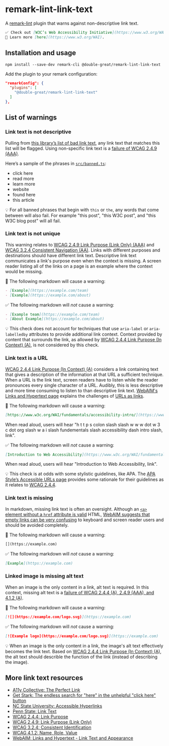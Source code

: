 # remark-lint-link-text

A [remark-lint](https://github.com/remarkjs/remark-lint) plugin that warns against non-descriptive link text.

```md
✅ Check out [W3C’s Web Accessibility Initiative](https://www.w3.org/WAI) to learn more.
🚫 Learn more [here](https://www.w3.org/WAI).
```

## Installation and usage

```shell
npm install --save-dev remark-cli @double-great/remark-lint-link-text
```

Add the plugin to your remark configuration:

```json
"remarkConfig": {
  "plugins": [
    "@double-great/remark-lint-link-text"
  ]
},
```

## List of warnings

### Link text is not descriptive

Pulling from [this library’s list of bad link text](src/banned.ts), any link text that matches this list will be flagged. Using non-specific link text is a [failure of WCAG 2.4.9 (AAA)](https://www.w3.org/WAI/WCAG21/Techniques/failures/F84.html).

Here’s a sample of the phrases in [`src/banned.ts`](src/banned.ts):

- click here
- read more
- learn more
- website
- found here
- this article

💡 For all banned phrases that begin with `this` or `the`, any words that come between will also fail. For example "this post", "this W3C post", and "this W3C blog post" will all fail.

### Link text is not unique

This warning relates to [WCAG 2.4.9 Link Purpose (Link Only) (AAA)](https://www.w3.org/WAI/WCAG21/quickref/?showtechniques=249#link-purpose-link-only) and [WCAG 3.2.4 Consistent Navigation (AA)](https://www.w3.org/WAI/WCAG21/quickref/?showtechniques=324#consistent-identification). Links with different purposes and destinations should have different link text. Descriptive link text communicates a link's purpose even when the context is missing. A screen reader listing all of the links on a page is an example where the context would be missing.

🚫 The following markdown will cause a warning:
```md
- [Example](https://example.com/team)
- [Example](https://example.com/about)
```

✅ The following markdown will *not* cause a warning:
```md
- [Example team](https://example.com/team)
- [About Example](https://example.com/about)
```

💡 This check does not account for techniques that use `aria-label` or `aria-labelledby` attributes to provide additional link context. Context provided by content that surrounds the link, as allowed by [WCAG 2.4.4 Link Purpose (In Context) (A)](https://www.w3.org/WAI/WCAG21/quickref/?showtechniques=244#link-purpose-in-context), is not considered by this check.

### Link text is a URL

[WCAG 2.4.4 Link Purpose (In Context) (A)](https://www.w3.org/WAI/WCAG21/quickref/?showtechniques=244#link-purpose-in-context) considers a link containing text that gives a description of the information at that URL a sufficient technique. When a URL is the link text, screen readers have to listen while the reader pronounces every single character of a URL. Audibly, this is less descriptive and more time consuming to listen to than descriptive link text. [WebAIM's Links and Hypertext page](https://webaim.org/techniques/hypertext/link_text) explains the challenges of [URLs as links](https://webaim.org/techniques/hypertext/link_text#urls).

🚫 The following markdown will cause a warning:
```md
[https://www.w3c.org/WAI/fundamentals/accessibility-intro/](https://www.w3c.org/WAI/fundamentals/accessibility-intro/)
```

When read aloud, users will hear "h t t p s colon slash slash w w w dot w 3 c dot org slash w a i slash fundementals slash accessibility dash intro slash, link".

✅ The following markdown will *not* cause a warning:
```md
[Introduction to Web Accessibility](https://www.w3c.org/WAI/fundamentals/accessibility-intro/)
```

When read aloud, users will hear "Introduction to Web Accessibility, link".

💡 This check is at odds with some stylistic guidelines, like APA. The [APA Style’s Accessible URLs page](https://apastyle.apa.org/style-grammar-guidelines/paper-format/accessibility/urls) provides some rationale for their guidelines as it relates to [WCAG 2.4.4](https://www.w3.org/WAI/WCAG21/quickref/?showtechniques=244#link-purpose-in-context).

### Link text is missing

In markdown, missing link text is often an oversight. Although an [`<a>` element without a `href` attribute is valid](https://html.spec.whatwg.org/#the-a-element) HTML, [WebAIM suggests that empty links can be very confusing](https://webaim.org/techniques/hypertext/link_text#empty_links) to keyboard and screen reader users and should be avoided completely.

🚫 The following markdown will cause a warning:
```md
[](https://example.com)
```

✅ The following markdown will *not* cause a warning:
```md
[Example](https://example.com)
```

### Linked image is missing alt text

When an image is the only content in a link, alt text is required. In this context, missing alt text is a [failure of WCAG 2.4.4 (A), 2.4.9 (AAA), and 4.1.2 (A)](https://www.w3.org/WAI/WCAG21/Techniques/failures/F89).

🚫 The following markdown will cause a warning:
```md
[![](https://example.com/logo.svg)](https://example.com)
```

✅ The following markdown will *not* cause a warning:
```md
[![Example logo](https://example.com/logo.svg)](https://example.com)
```

💡 When an image is the only content in a link, the image's alt text effectively becomes the link text. Based on [WCAG 2.4.4 Link Purpose (In Context) (A)](https://www.w3.org/WAI/WCAG21/quickref/?showtechniques=244#link-purpose-in-context), the alt text should describle the function of the link (instead of describing the image).

## More link text resources

- [A11y Collective: The Perfect Link](https://www.a11y-collective.com/blog/the-perfect-link/)
- [Get Stark: The endless search for "here" in the unhelpful "click here" button](https://www.getstark.co/blog/the-endless-search-for-here-in-the-unhelpful-click-here-button)
- [NC State University: Accessible Hyperlinks](https://accessibility.oit.ncsu.edu/accessible-hyperlinks/)
- [Penn State: Link Text](https://accessibility.psu.edu/linktext/)
- [WCAG 2.4.4: Link Purpose](https://www.w3.org/WAI/WCAG21/Understanding/link-purpose-in-context.html)
- [WCAG 2.4.9: Link Purpose (Link Only)](https://www.w3.org/WAI/WCAG21/Understanding/link-purpose-link-only.html)
- [WCAG 3.2.4: Consistent Identification](https://www.w3.org/WAI/WCAG21/Understanding/consistent-identification.html)
- [WCAG 4.1.2: Name, Role, Value](https://www.w3.org/WAI/WCAG21/Understanding/name-role-value)
- [WebAIM: Links and Hypertext - Link Text and Appearance](https://webaim.org/techniques/hypertext/link_text)
